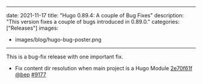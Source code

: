 
---
date: 2021-11-17
title: "Hugo 0.89.4: A couple of Bug Fixes"
description: "This version fixes a couple of bugs introduced in 0.89.0."
categories: ["Releases"]
images:
- images/blog/hugo-bug-poster.png

---

	

This is a bug-fix release with one important fix.

* Fix content dir resolution when main project is a Hugo Module [2e70f61f](https://github.com/gohugoio/hugo/commit/2e70f61fb04cea08ef6598728a57637ae2cc199c) [@bep](https://github.com/bep) [#9177](https://github.com/gohugoio/hugo/issues/9177)



